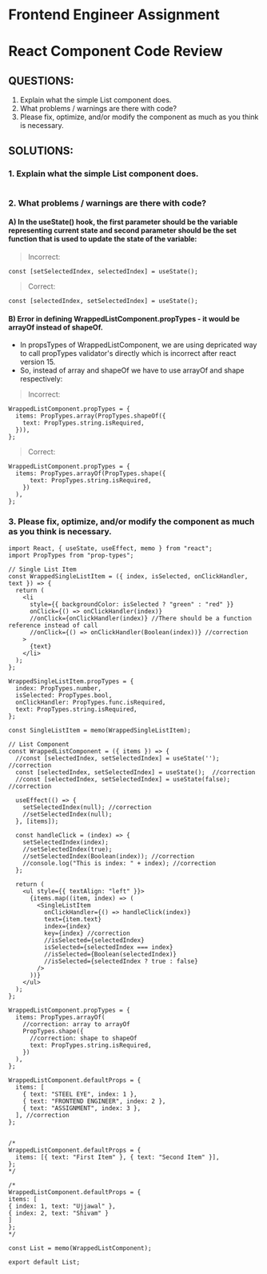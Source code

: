 # Frontend Engineer Assignment

# React Component Code Review

## QUESTIONS:
1. Explain what the simple List component does.
2. What problems / warnings are there with code?
3. Please fix, optimize, and/or modify the component as much as you think is necessary.

## SOLUTIONS:
### 1. Explain what the simple List component does.
```
```
### 2. What problems / warnings are there with code?
#### A) In the useState() hook, the first parameter should be the variable representing current state and second parameter should be the set function that is used to update the state of the variable:
> Incorrect:
```
const [setSelectedIndex, selectedIndex] = useState();
```
> Correct:
```
const [selectedIndex, setSelectedIndex] = useState();
```

#### B) Error in defining WrappedListComponent.propTypes - it would be arrayOf instead of shapeOf.
- In propsTypes of WrappedListComponent, we are using depricated way to call propTypes validator's directly which is incorrect after react version 15.
- So, instead of array  and shapeOf we have to use arrayOf and shape respectively:
> Incorrect:
```
WrappedListComponent.propTypes = {
  items: PropTypes.array(PropTypes.shapeOf({
    text: PropTypes.string.isRequired,
  })),
};
```
> Correct:
```
WrappedListComponent.propTypes = {
  items: PropTypes.arrayOf(PropTypes.shape({
      text: PropTypes.string.isRequired,
    })
  ),
};
```

### 3. Please fix, optimize, and/or modify the component as much as you think is necessary.
```
import React, { useState, useEffect, memo } from "react";
import PropTypes from "prop-types";

// Single List Item
const WrappedSingleListItem = ({ index, isSelected, onClickHandler, text }) => {
  return (
    <li
      style={{ backgroundColor: isSelected ? "green" : "red" }}
      onClick={() => onClickHandler(index)}
      //onClick={onClickHandler(index)} //There should be a function reference instead of call
      //onClick={() => onClickHandler(Boolean(index))} //correction
    >
      {text}
    </li>
  );
};

WrappedSingleListItem.propTypes = {
  index: PropTypes.number,
  isSelected: PropTypes.bool,
  onClickHandler: PropTypes.func.isRequired,
  text: PropTypes.string.isRequired,
};

const SingleListItem = memo(WrappedSingleListItem);

// List Component
const WrappedListComponent = ({ items }) => {
  //const [selectedIndex, setSelectedIndex] = useState(''); //correction
  const [selectedIndex, setSelectedIndex] = useState();  //correction
  //const [selectedIndex, setSelectedIndex] = useState(false);  //correction

  useEffect(() => {
    setSelectedIndex(null); //correction
    //setSelectedIndex(null);
  }, [items]);

  const handleClick = (index) => {
    setSelectedIndex(index);
    //setSelectedIndex(true);
    //setSelectedIndex(Boolean(index)); //correction
    //console.log("This is index: " + index); //correction
  };

  return (
    <ul style={{ textAlign: "left" }}>
      {items.map((item, index) => (
        <SingleListItem
          onClickHandler={() => handleClick(index)}
          text={item.text}
          index={index}
          key={index} //correction
          //isSelected={selectedIndex}
          isSelected={selectedIndex === index}
          //isSelected={Boolean(selectedIndex)}
          //isSelected={selectedIndex ? true : false}
        />
      ))}
    </ul>
  );
};

WrappedListComponent.propTypes = {
  items: PropTypes.arrayOf(
    //correction: array to arrayOf
    PropTypes.shape({
      //correction: shape to shapeOf
      text: PropTypes.string.isRequired,
    })
  ),
};

WrappedListComponent.defaultProps = {
  items: [
    { text: "STEEL EYE", index: 1 },
    { text: "FRONTEND ENGINEER", index: 2 },
    { text: "ASSIGNMENT", index: 3 },
  ], //correction
};


/*
WrappedListComponent.defaultProps = {
  items: [{ text: "First Item" }, { text: "Second Item" }],
};
*/

/*
WrappedListComponent.defaultProps = {
items: [
{ index: 1, text: "Ujjawal" },
{ index: 2, text: "Shivam" }
]
};
*/

const List = memo(WrappedListComponent);

export default List;



```
